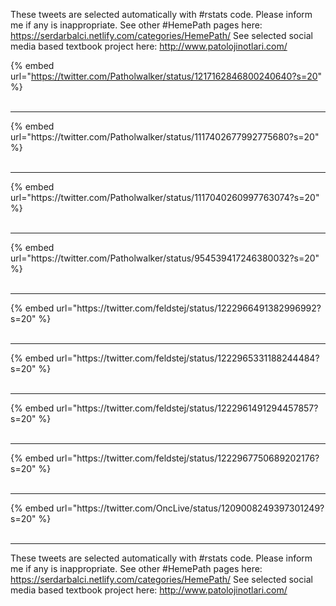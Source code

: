 

These tweets are selected automatically with #rstats code. Please inform me if any is inappropriate.
See other #HemePath pages here: https://serdarbalci.netlify.com/categories/HemePath/ 
See selected social media based textbook project here: http://www.patolojinotlari.com/

{% embed url="https://twitter.com/Patholwalker/status/1217162846800240640?s=20" %}<br>
<br>
<hr>
{% embed url="https://twitter.com/Patholwalker/status/1117402677992775680?s=20" %}<br>
<br>
<hr>
{% embed url="https://twitter.com/Patholwalker/status/1117040260997763074?s=20" %}<br>
<br>
<hr>
{% embed url="https://twitter.com/Patholwalker/status/954539417246380032?s=20" %}<br>
<br>
<hr>
{% embed url="https://twitter.com/feldstej/status/1222966491382996992?s=20" %}<br>
<br>
<hr>
{% embed url="https://twitter.com/feldstej/status/1222965331188244484?s=20" %}<br>
<br>
<hr>
{% embed url="https://twitter.com/feldstej/status/1222961491294457857?s=20" %}<br>
<br>
<hr>
{% embed url="https://twitter.com/feldstej/status/1222967750689202176?s=20" %}<br>
<br>
<hr>
{% embed url="https://twitter.com/OncLive/status/1209008249397301249?s=20" %}<br>
<br>
<hr>


These tweets are selected automatically with #rstats code. Please inform me if any is inappropriate.
See other #HemePath pages here: https://serdarbalci.netlify.com/categories/HemePath/ 
See selected social media based textbook project here: http://www.patolojinotlari.com/
